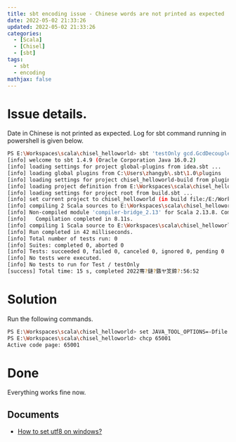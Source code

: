 ```yaml
---
title: sbt encoding issue - Chinese words are not printed as expected
date: 2022-05-02 21:33:26
updated: 2022-05-02 21:33:26
categories:
  - [Scala]
  - [Chisel]
  - [sbt]
tags:
  - sbt
  - encoding
mathjax: false
---
```

# Issue details.
Date in Chinese is not printed as expected. Log for sbt command running in powershell is  given below.
```bash
PS E:\Workspaces\scala\chisel_helloworld> sbt 'testOnly gcd.GcdDecoupledTester'
[info] welcome to sbt 1.4.9 (Oracle Corporation Java 16.0.2)
[info] loading settings for project global-plugins from idea.sbt ...
[info] loading global plugins from C:\Users\zhangyb\.sbt\1.0\plugins
[info] loading settings for project chisel_helloworld-build from plugins.sbt ...
[info] loading project definition from E:\Workspaces\scala\chisel_helloworld\project
[info] loading settings for project root from build.sbt ...
[info] set current project to chisel_helloworld (in build file:/E:/Workspaces/scala/chisel_helloworld/)
[info] compiling 2 Scala sources to E:\Workspaces\scala\chisel_helloworld\target\scala-2.13\classes ...
[info] Non-compiled module 'compiler-bridge_2.13' for Scala 2.13.8. Compiling...
[info]   Compilation completed in 8.11s.
[info] compiling 1 Scala source to E:\Workspaces\scala\chisel_helloworld\target\scala-2.13\test-classes ...
[info] Run completed in 42 milliseconds.
[info] Total number of tests run: 0
[info] Suites: completed 0, aborted 0
[info] Tests: succeeded 0, failed 0, canceled 0, ignored 0, pending 0
[info] No tests were executed.
[info] No tests to run for Test / testOnly
[success] Total time: 15 s, completed 2022骞?鏈?鏃ヤ笅鍗?:56:52
```

# Solution
Run the following commands.
```bash
PS E:\Workspaces\scala\chisel_helloworld> set JAVA_TOOL_OPTIONS=-Dfile.encoding=UTF-8
PS E:\Workspaces\scala\chisel_helloworld> chcp 65001
Active code page: 65001
```

# Done
Everything works fine now.

## Documents
- [How to set utf8 on windows?](https://github.com/sbt/sbt/issues/4322)
